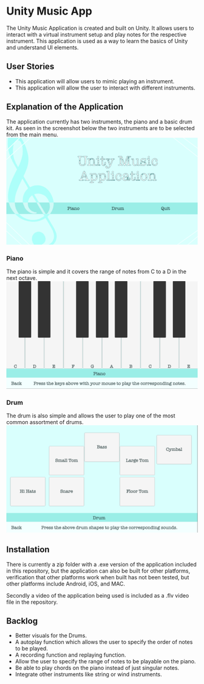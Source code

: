 # Unity Music App
The Unity Music Application is created and built on Unity. It allows users to interact with a virtual instrument setup and play notes for the respective instrument. This application is used as a way to learn the basics of Unity and understand UI elements.

## User Stories
- This application will allow users to mimic playing an instrument. 
- This application will allow the user to interact with different instruments.

## Explanation of the Application
The application currently has two instruments, the piano and a basic drum kit. As seen in the screenshot below the two instruments are to be selected from the main menu. 
![Main Menu](https://github.com/sz64/Unity-Music-App/blob/master/Main.png)

### Piano
The piano is simple and it covers the range of notes from C to a D in the next octave. 
![Piano](https://github.com/sz64/Unity-Music-App/blob/master/Piano.png)

### Drum
The drum is also simple and allows the user to play one of the most common assortment of drums.
![Drum](https://github.com/sz64/Unity-Music-App/blob/master/Drum.png)

## Installation
There is currently a zip folder with a .exe version of the application included in this repository, but the application can also be built for other platforms, verification that other platforms work when built has not been tested, but other platforms include Android, iOS, and MAC.

Secondly a video of the application being used is included as a .flv video file in the repository. 

## Backlog
 - Better visuals for the Drums.
 - A autoplay function which allows the user to specify the order of notes to be played.
 - A recording function and replaying function.
 - Allow the user to specify the range of notes to be playable on the piano.
 - Be able to play chords on the piano instead of just singular notes.
 - Integrate other instruments like string or wind instruments. 
